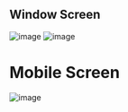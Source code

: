 ## Window Screen

![image](https://github.com/iam-sphinx/RoaDo-Assignment/assets/113451135/45540f58-945f-4959-b185-d16406c4105f)
![image](https://github.com/iam-sphinx/RoaDo-Assignment/assets/113451135/312d797d-adb6-4376-a212-af5855421cd6)

# Mobile Screen
![image](https://github.com/iam-sphinx/RoaDo-Assignment/assets/113451135/8153a8a2-6094-4862-92be-3a4c1c1c2903)



